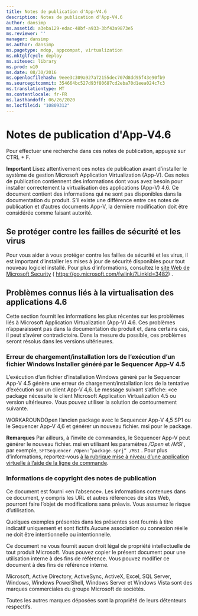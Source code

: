 ```yaml
---
title: Notes de publication d'App-V4.6
description: Notes de publication d'App-V4.6
author: dansimp
ms.assetid: a3eba129-edac-48bf-a933-3bf43a9873e5
ms.reviewer: ''
manager: dansimp
ms.author: dansimp
ms.pagetype: mdop, appcompat, virtualization
ms.mktglfcycl: deploy
ms.sitesec: library
ms.prod: w10
ms.date: 08/30/2016
ms.openlocfilehash: 9eee3c309a927a72155dec707d8dd95f43e90fb9
ms.sourcegitcommit: 354664bc527d93f80687cd2eba70d1eea024c7c3
ms.translationtype: MT
ms.contentlocale: fr-FR
ms.lasthandoff: 06/26/2020
ms.locfileid: "10809312"
---
```

# Notes de publication d'App-V4.6


Pour effectuer une recherche dans ces notes de publication, appuyez sur CTRL + F.

**Important**  Lisez attentivement ces notes de publication avant d’installer le système de gestion Microsoft Application Virtualization (App-V). Ces notes de publication contiennent des informations dont vous avez besoin pour installer correctement la virtualisation des applications (App-V) 4.6. Ce document contient des informations qui ne sont pas disponibles dans la documentation du produit. S’il existe une différence entre ces notes de publication et d’autres documents App-V, la dernière modification doit être considérée comme faisant autorité.

 

## Se protéger contre les failles de sécurité et les virus


Pour vous aider à vous protéger contre les failles de sécurité et les virus, il est important d’installer les mises à jour de sécurité disponibles pour tout nouveau logiciel installé. Pour plus d’informations, consultez le [site Web de Microsoft Security](https://go.microsoft.com/fwlink/?LinkId=3482) ( https://go.microsoft.com/fwlink/?LinkId=3482) .

## Problèmes connus liés à la virtualisation des applications 4.6


Cette section fournit les informations les plus récentes sur les problèmes liés à Microsoft Application Virtualization (App-V) 4.6. Ces problèmes n’apparaissent pas dans la documentation du produit et, dans certains cas, il peut s’avérer contradictoire. Dans la mesure du possible, ces problèmes seront résolus dans les versions ultérieures.

### Erreur de chargement/installation lors de l’exécution d’un fichier Windows Installer généré par le Sequencer App-V 4.5

L’exécution d’un fichier d’installation Windows généré par le Sequencer App-V 4.5 génère une erreur de chargement/installation lors de la tentative d’exécution sur un client App-V 4,6. Le message suivant s’affiche: «ce package nécessite le client Microsoft Application Virtualization 4.5 ou version ultérieure». Vous pouvez utiliser la solution de contournement suivante.

WORKAROUNDOpen l’ancien package avec le Sequencer App-V 4,5 SP1 ou le Sequencer App-V 4,6 et générer un nouveau fichier. msi pour le package.

**Remarques**  Par ailleurs, à l’invite de commandes, le Sequencer App-V peut générer le nouveau fichier. msi en utilisant les paramètres */Open* et */MSI* , par exemple, `SFTSequencer /Open:”package.sprj” /MSI` . Pour plus d’informations, reportez-vous [à la rubrique mise à niveau d’une application virtuelle à l’aide de la ligne de commande](how-to-upgrade-a-virtual-application-by-using-the-command-line.md).

 

### Informations de copyright des notes de publication

Ce document est fourni «en l’absence». Les informations contenues dans ce document, y compris les URL et autres références de sites Web, pourront faire l’objet de modifications sans préavis. Vous assumez le risque d’utilisation.

Quelques exemples présentés dans les présentes sont fournis à titre indicatif uniquement et sont fictifs.Aucune association ou connexion réelle ne doit être intentionnelle ou intentionnelle.

Ce document ne vous fournit aucun droit légal de propriété intellectuelle de tout produit Microsoft. Vous pouvez copier le présent document pour une utilisation interne à des fins de référence. Vous pouvez modifier ce document à des fins de référence interne.



Microsoft, Active Directory, ActiveSync, ActiveX, Excel, SQL Server, Windows, Windows PowerShell, Windows Server et Windows Vista sont des marques commerciales du groupe Microsoft de sociétés.

Toutes les autres marques déposées sont la propriété de leurs détenteurs respectifs.

 

 





